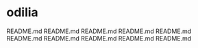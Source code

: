 # odilia
README.md
README.md
README.md
README.md
README.md
README.md
README.md
README.md
README.md
README.md
